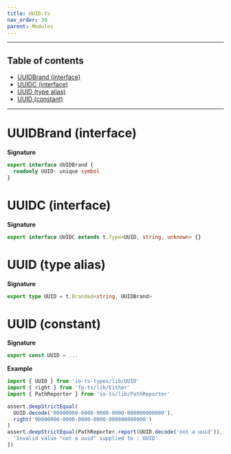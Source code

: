 ```yaml
---
title: UUID.ts
nav_order: 30
parent: Modules
---
```


---

<h2 class="text-delta">Table of contents</h2>

- [UUIDBrand (interface)](#uuidbrand-interface)
- [UUIDC (interface)](#uuidc-interface)
- [UUID (type alias)](#uuid-type-alias)
- [UUID (constant)](#uuid-constant)

---

# UUIDBrand (interface)

**Signature**

```ts
export interface UUIDBrand {
  readonly UUID: unique symbol
}
```

# UUIDC (interface)

**Signature**

```ts
export interface UUIDC extends t.Type<UUID, string, unknown> {}
```

# UUID (type alias)

**Signature**

```ts
export type UUID = t.Branded<string, UUIDBrand>
```

# UUID (constant)

**Signature**

```ts
export const UUID = ...
```

**Example**

```ts
import { UUID } from 'io-ts-types/lib/UUID'
import { right } from 'fp-ts/lib/Either'
import { PathReporter } from 'io-ts/lib/PathReporter'

assert.deepStrictEqual(
  UUID.decode('00000000-0000-0000-0000-000000000000'),
  right('00000000-0000-0000-0000-000000000000')
)
assert.deepStrictEqual(PathReporter.report(UUID.decode('not a uuid')), [
  'Invalid value "not a uuid" supplied to : UUID'
])
```
